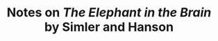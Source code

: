 ---
title: Notes on _The Elephant in the Brain_ by Simler and Hanson
layout: redirect
sitemap: false
redirect_to:  /books/elephant-in-the-brain
tags: [book]
---